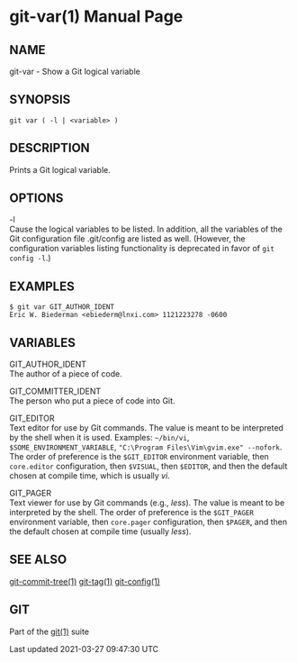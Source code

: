 # git-var(1) Manual Page

## NAME

git-var - Show a Git logical variable

## SYNOPSIS

    git var ( -l | <variable> )

## DESCRIPTION

Prints a Git logical variable.

## OPTIONS

-l  
Cause the logical variables to be listed. In addition, all the variables of the Git configuration file .git/config are listed as well. (However, the configuration variables listing functionality is deprecated in favor of `git config -l`.)

## EXAMPLES

    $ git var GIT_AUTHOR_IDENT
    Eric W. Biederman <ebiederm@lnxi.com> 1121223278 -0600

## VARIABLES

GIT_AUTHOR_IDENT  
The author of a piece of code.

GIT_COMMITTER_IDENT  
The person who put a piece of code into Git.

GIT_EDITOR  
Text editor for use by Git commands. The value is meant to be interpreted by the shell when it is used. Examples: `~/bin/vi`, `$SOME_ENVIRONMENT_VARIABLE`, `"C:\Program Files\Vim\gvim.exe" --nofork`. The order of preference is the `$GIT_EDITOR` environment variable, then `core.editor` configuration, then `$VISUAL`, then `$EDITOR`, and then the default chosen at compile time, which is usually _vi_.

GIT_PAGER  
Text viewer for use by Git commands (e.g., _less_). The value is meant to be interpreted by the shell. The order of preference is the `$GIT_PAGER` environment variable, then `core.pager` configuration, then `$PAGER`, and then the default chosen at compile time (usually _less_).

## SEE ALSO

[git-commit-tree(1)](git-commit-tree.html) [git-tag(1)](git-tag.html) [git-config(1)](git-config.html)

## GIT

Part of the [git(1)](git.html) suite

Last updated 2021-03-27 09:47:30 UTC

